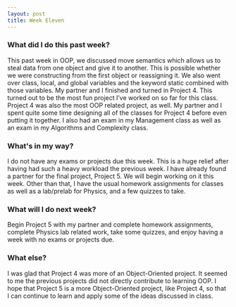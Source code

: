 ```yaml
---
layout: post
title: Week Eleven
---
```


### What did I do this past week?
This past week in OOP, we discussed move semantics which allows us to steal data from one object and give it to another. This is possible whether we were constructing from the first object or reassigning it. We also went over class, local, and global variables and the keyword static combined with those variables. My partner and I finished and turned in Project 4. This turned out to be the most fun project I’ve worked on so far for this class. Project 4 was also the most OOP related project, as well. My partner and I spent quite some time designing all of the classes for Project 4 before even putting it together. I also had an exam in my Management class as well as an exam in my Algorithms and Complexity class.

### What's in my way?
I do not have any exams or projects due this week. This is a huge relief after having had such a heavy workload the previous week. I have already found a partner for the final project, Project 5. We will begin working on it this week. Other than that, I have the usual homework assignments for classes as well as a lab/prelab for Physics, and a few quizzes to take.

### What will I do next week?
Begin Project 5 with my partner and complete homework assignments, complete Physics lab related work, take some quizzes, and enjoy having a week with no exams or projects due.

### What else?
I was glad that Project 4 was more of an Object-Oriented project. It seemed to me the previous projects did not directly contribute to learning OOP. I hope that Project 5 is a more Object-Oriented project, like Project 4, so that I can continue to learn and apply some of the ideas discussed in class.
